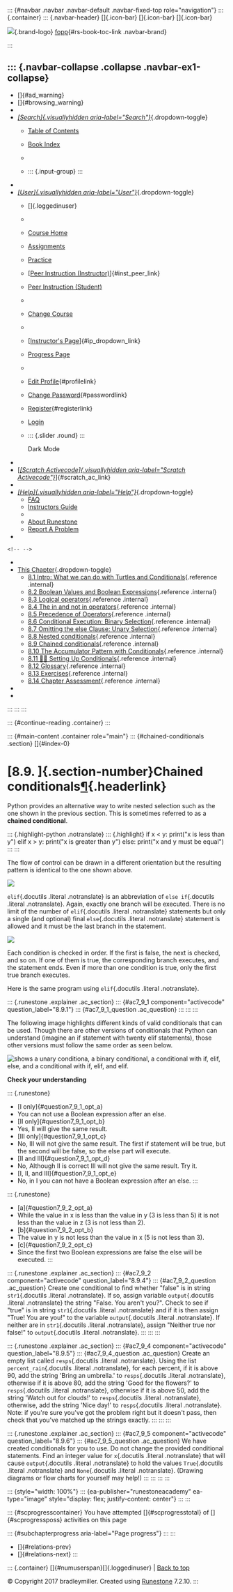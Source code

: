 ::: {#navbar .navbar .navbar-default .navbar-fixed-top role="navigation"}
::: {.container}
::: {.navbar-header}
[]{.icon-bar} []{.icon-bar} []{.icon-bar}

<div>

[![](../_static/img/RAIcon.png)](/runestone/default/user/login){.brand-logo}
[fopp](../index.html){#rs-book-toc-link .navbar-brand}

</div>
:::

::: {.navbar-collapse .collapse .navbar-ex1-collapse}
-   
-   []{#ad_warning}
-   []{#browsing_warning}
-   
-   [*[Search]{.visuallyhidden
    aria-label="Search"}*](#){.dropdown-toggle}
    -   [Table of Contents](../index.html)

    -   [Book Index](../genindex.html)

    -   

    -   ::: {.input-group}
        :::
-   
-   [*[User]{.visuallyhidden aria-label="User"}*](#){.dropdown-toggle}
    -   []{.loggedinuser}

    -   

    -   [Course Home](/ns/course/index)

    -   [Assignments](/assignment/student/chooseAssignment)

    -   [Practice](/runestone/assignments/practice)

    -   [[Peer Instruction
        (Instructor)](/runestone/peer/instructor.html)]{#inst_peer_link}

    -   [Peer Instruction (Student)](/runestone/peer/student.html)

    -   

    -   [Change Course](/runestone/default/courses)

    -   

    -   [[Instructor\'s
        Page](/runestone/admin/index)]{#ip_dropdown_link}

    -   [Progress Page](/runestone/dashboard/studentreport)

    -   

    -   [Edit Profile](/runestone/default/user/profile){#profilelink}

    -   [Change
        Password](/runestone/default/user/change_password){#passwordlink}

    -   [Register](/runestone/default/user/register){#registerlink}

    -   [Login](#)

    -   ::: {.slider .round}
        :::

        Dark Mode
-   
-   [[*[Scratch Activecode]{.visuallyhidden
    aria-label="Scratch Activecode"}*](javascript:runestoneComponents.popupScratchAC())]{#scratch_ac_link}
-   
-   [*[Help]{.visuallyhidden aria-label="Help"}*](#){.dropdown-toggle}
    -   [FAQ](http://runestoneinteractive.org/pages/faq.html)
    -   [Instructors Guide](https://guide.runestone.academy)
    -   
    -   [About Runestone](http://runestoneinteractive.org)
    -   [Report A
        Problem](/runestone/default/reportabug?course=fopp&page=Chainedconditionals)
-   

```{=html}
<!-- -->
```
-   
-   [This Chapter](../index.html){.dropdown-toggle}
    -   [8.1 Intro: What we can do with Turtles and
        Conditionals](intro-TurtlesandConditionals.html){.reference
        .internal}
    -   [8.2 Boolean Values and Boolean
        Expressions](BooleanValuesandBooleanExpressions.html){.reference
        .internal}
    -   [8.3 Logical operators](Logicaloperators.html){.reference
        .internal}
    -   [8.4 The in and not in
        operators](Theinandnotinoperators.html){.reference .internal}
    -   [8.5 Precedence of
        Operators](PrecedenceofOperators.html){.reference .internal}
    -   [8.6 Conditional Execution: Binary
        Selection](ConditionalExecutionBinarySelection.html){.reference
        .internal}
    -   [8.7 Omitting the else Clause: Unary
        Selection](OmittingtheelseClauseUnarySelection.html){.reference
        .internal}
    -   [8.8 Nested conditionals](Nestedconditionals.html){.reference
        .internal}
    -   [8.9 Chained conditionals](Chainedconditionals.html){.reference
        .internal}
    -   [8.10 The Accumulator Pattern with
        Conditionals](TheAccumulatorPatternwithConditionals.html){.reference
        .internal}
    -   [8.11 👩‍💻 Setting Up
        Conditionals](WPSettingUpConditionals.html){.reference
        .internal}
    -   [8.12 Glossary](Glossary.html){.reference .internal}
    -   [8.13 Exercises](Exercises.html){.reference .internal}
    -   [8.14 Chapter Assessment](week3a1.html){.reference .internal}
-   
-   
:::
:::
:::

::: {#continue-reading .container}
:::

::: {#main-content .container role="main"}
::: {#chained-conditionals .section}
[]{#index-0}

[8.9. ]{.section-number}Chained conditionals[¶](#chained-conditionals "Permalink to this heading"){.headerlink}
===============================================================================================================

Python provides an alternative way to write nested selection such as the
one shown in the previous section. This is sometimes referred to as a
**chained conditional**.

::: {.highlight-python .notranslate}
::: {.highlight}
    if x < y:
        print("x is less than y")
    elif x > y:
        print("x is greater than y")
    else:
        print("x and y must be equal")
:::
:::

The flow of control can be drawn in a different orientation but the
resulting pattern is identical to the one shown above.

![](../_images/flowchart_chained_conditional.png)

`elif`{.docutils .literal .notranslate} is an abbreviation of
`else if`{.docutils .literal .notranslate}. Again, exactly one branch
will be executed. There is no limit of the number of `elif`{.docutils
.literal .notranslate} statements but only a single (and optional) final
`else`{.docutils .literal .notranslate} statement is allowed and it must
be the last branch in the statement.

![](../_images/conditionals_overview.png)

Each condition is checked in order. If the first is false, the next is
checked, and so on. If one of them is true, the corresponding branch
executes, and the statement ends. Even if more than one condition is
true, only the first true branch executes.

Here is the same program using `elif`{.docutils .literal .notranslate}.

::: {.runestone .explainer .ac_section}
::: {#ac7_9_1 component="activecode" question_label="8.9.1"}
::: {#ac7_9_1_question .ac_question}
:::
:::
:::

The following image highlights different kinds of valid conditionals
that can be used. Though there are other versions of conditionals that
Python can understand (imagine an if statement with twenty elif
statements), those other versions must follow the same order as seen
below.

![shows a unary conditiona, a binary conditional, a conditional with if,
elif, else, and a conditional with if, elif, and
elif.](../_images/valid_conditionals.png)

**Check your understanding**

::: {.runestone}
-   [I only]{#question7_9_1_opt_a}
-   You can not use a Boolean expression after an else.
-   [II only]{#question7_9_1_opt_b}
-   Yes, II will give the same result.
-   [III only]{#question7_9_1_opt_c}
-   No, III will not give the same result. The first if statement will
    be true, but the second will be false, so the else part will
    execute.
-   [II and III]{#question7_9_1_opt_d}
-   No, Although II is correct III will not give the same result. Try
    it.
-   [I, II, and III]{#question7_9_1_opt_e}
-   No, in I you can not have a Boolean expression after an else.
:::

::: {.runestone}
-   [a]{#question7_9_2_opt_a}
-   While the value in x is less than the value in y (3 is less than 5)
    it is not less than the value in z (3 is not less than 2).
-   [b]{#question7_9_2_opt_b}
-   The value in y is not less than the value in x (5 is not less than
    3).
-   [c]{#question7_9_2_opt_c}
-   Since the first two Boolean expressions are false the else will be
    executed.
:::

::: {.runestone .explainer .ac_section}
::: {#ac7_9_2 component="activecode" question_label="8.9.4"}
::: {#ac7_9_2_question .ac_question}
Create one conditional to find whether "false" is in string
`str1`{.docutils .literal .notranslate}. If so, assign variable
`output`{.docutils .literal .notranslate} the string "False. You aren't
you?". Check to see if "true" is in string `str1`{.docutils .literal
.notranslate} and if it is then assign "True! You are you!" to the
variable `output`{.docutils .literal .notranslate}. If neither are in
`str1`{.docutils .literal .notranslate}, assign "Neither true nor
false!" to `output`{.docutils .literal .notranslate}.
:::
:::
:::

::: {.runestone .explainer .ac_section}
::: {#ac7_9_4 component="activecode" question_label="8.9.5"}
::: {#ac7_9_4_question .ac_question}
Create an empty list called `resps`{.docutils .literal .notranslate}.
Using the list `percent_rain`{.docutils .literal .notranslate}, for each
percent, if it is above 90, add the string 'Bring an umbrella.' to
`resps`{.docutils .literal .notranslate}, otherwise if it is above 80,
add the string 'Good for the flowers?' to `resps`{.docutils .literal
.notranslate}, otherwise if it is above 50, add the string 'Watch out
for clouds!' to `resps`{.docutils .literal .notranslate}, otherwise, add
the string 'Nice day!' to `resps`{.docutils .literal .notranslate}.
Note: if you're sure you've got the problem right but it doesn't pass,
then check that you've matched up the strings exactly.
:::
:::
:::

::: {.runestone .explainer .ac_section}
::: {#ac7_9_5 component="activecode" question_label="8.9.6"}
::: {#ac7_9_5_question .ac_question}
We have created conditionals for you to use. Do not change the provided
conditional statements. Find an integer value for `x`{.docutils .literal
.notranslate} that will cause `output`{.docutils .literal .notranslate}
to hold the values `True`{.docutils .literal .notranslate} and
`None`{.docutils .literal .notranslate}. (Drawing diagrams or flow
charts for yourself may help!)
:::
:::
:::
:::

::: {style="width: 100%"}
::: {ea-publisher="runestoneacademy" ea-type="image" style="display: flex; justify-content: center"}
:::
:::

::: {#scprogresscontainer}
You have attempted []{#scprogresstotal} of []{#scprogressposs}
activities on this page

::: {#subchapterprogress aria-label="Page progress"}
:::
:::

-   [[](Nestedconditionals.html)]{#relations-prev}
-   [[](TheAccumulatorPatternwithConditionals.html)]{#relations-next}
:::

::: {.container}
[]{#numuserspan}[]{.loggedinuser} \| [Back to top](#)

© Copyright 2017 bradleymiller. Created using
[Runestone](http://runestoneinteractive.org/) 7.2.10.
:::
